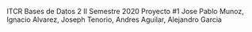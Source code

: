 ITCR Bases de Datos 2 
II Semestre 2020 
Proyecto #1 
Jose Pablo Munoz, Ignacio Alvarez, Joseph Tenorio, Andres Aguilar, Alejandro Garcia
